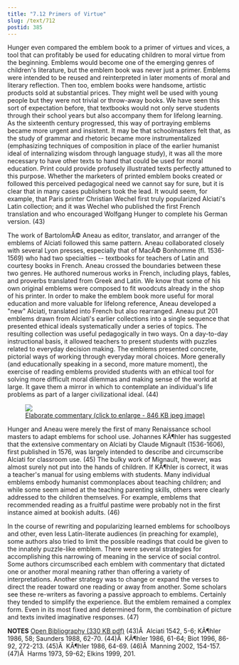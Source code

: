 ```yaml
---
title: "7.12 Primers of Virtue"
slug: /text/712
postid: 385
---
```

Hunger even compared the emblem book to a primer of virtues and vices, a tool that can profitably be used for educating children to moral virtue from the beginning. Emblems would become one of the emerging genres of children's literature, but the emblem book was never just a primer. Emblems were intended to be reused and reinterpreted in later moments of moral and literary reflection. Then too, emblem books were handsome, artistic products sold at substantial prices. They might well be used with young people but they were not trivial or throw-away books. We have seen this sort of expectation before, that textbooks would not only serve students through their school years but also accompany them for lifelong learning. As the sixteenth century progressed, this way of portraying emblems became more urgent and insistent. It may be that schoolmasters felt that, as the study of grammar and rhetoric became more instrumentalized (emphasizing techniques of composition in place of the earlier humanist ideal of internalizing wisdom through language study), it was all the more necessary to have other texts to hand that could be used for moral education. Print could provide profusely illustrated texts perfectly attuned to this purpose. Whether the marketers of printed emblem books created or followed this perceived pedagogical need we cannot say for sure, but it is clear that in many cases publishers took the lead. It would seem, for example, that Paris printer Christian Wechel first truly popularized Alciati's Latin collection; and it was Wechel who published the first French translation and who encouraged Wolfgang Hunger to complete his German version. (43)

The work of BartolomÃ© Aneau as editor, translator, and arranger of the emblems of Alciati followed this same pattern. Aneau collaborated closely with several Lyon presses, especially that of MacÃ© Bonhomme (fl. 1536-1569) who had two specialties -- textbooks for teachers of Latin and courtesy books in French. Aneau crossed the boundaries between these two genres. He authored numerous works in French, including plays, fables, and proverbs translated from Greek and Latin. We know that some of his own original emblems were composed to fit woodcuts already in the shop of his printer. In order to make the emblem book more useful for moral education and more valuable for lifelong reference, Aneau developed a "new" Alciati, translated into French but also rearranged. Aneau put 201 emblems drawn from Alciati's earlier collections into a single sequence that presented ethical ideals systematically under a series of topics. The resulting collection was useful pedagogically in two ways. On a day-to-day instructional basis, it allowed teachers to present students with puzzles related to everyday decision making. The emblems presented concrete, pictorial ways of working through everyday moral choices. More generally (and educationally speaking in a second, more mature moment), the exercise of reading emblems provided students with an ethical tool for solving more difficult moral dilemmas and making sense of the world at large. It gave them a mirror in which to contemplate an individual's life problems as part of a larger civilizational ideal. (44)
<p style="text-align: center;"></p>


<figure class="mkdn-figure">
    <a href="/images_full//7.00_Chapter_Seven/HFS_027.05.jpg" class="mkdn-image-link">
    <img class="mkdn-image" src="/images_full//7.00_Chapter_Seven/HFS_027.05.jpg" />
    <figcaption class="mkdn-figcaption">Elaborate commentary (click to enlarge - 846 KB jpeg image)</figcaption>
    </a>
</figure>

Hunger and Aneau were merely the first of many Renaissance school masters to adapt emblems for school use. Johannes KÃ¶hler has suggested that the extensive commentary on Alciati by Claude Mignault (1536-1606), first published in 1576, was largely intended to describe and circumscribe Alciati for classroom use. (45) The bulky work of Mignault, however, was almost surely not put into the hands of children. If KÃ¶hler is correct, it was a teacher's manual for using emblems with students. Many individual emblems embody humanist commonplaces about teaching children; and while some seem aimed at the teaching parenting skills, others were clearly addressed to the children themselves. For example, emblems that recommended reading as a fruitful pastime were probably not in the first instance aimed at bookish adults. (46)

In the course of rewriting and popularizing learned emblems for schoolboys and other, even less Latin-literate audiences (in preaching for example), some authors also tried to limit the possible readings that could be given to the innately puzzle-like emblem. There were several strategies for accomplishing this narrowing of meaning in the service of social control. Some authors circumscribed each emblem with commentary that dictated one or another moral meaning rather than offering a variety of interpretations. Another strategy was to change or expand the verses to direct the reader toward one reading or away from another. Some scholars see these re-writers as favoring a passive approach to emblems. Certainly they tended to simplify the experience. But the emblem remained a complex form. Even in its most fixed and determined form, the combination of picture and texts invited imaginative responses. (47)

<strong>NOTES</strong>
<a href="http://www.humanismforsale.org/bibliography.pdf" target="new">Open Bibliography (330 KB pdf)</a>
(43)Â  Alciati 1542, 5-6; KÃ¶hler 1986, 58; Saunders 1988, 62-70.
(44)Â  KÃ¶hler 1986, 61-64; Biot 1996, 86-92, 272-213.
(45)Â  KÃ¶hler 1986, 64-69.
(46)Â  Manning 2002, 154-157.
(47)Â  Harms 1973, 59-62; Elkins 1999, 201.
